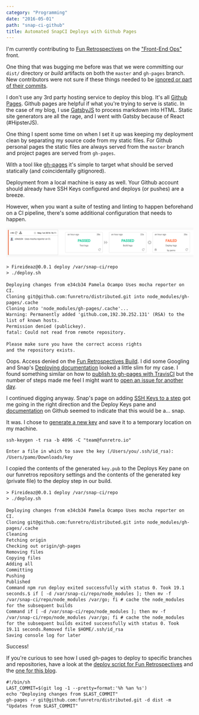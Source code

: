 ```yaml
---
category: "Programming"
date: "2016-05-01"
path: "snap-ci-github"
title: Automated SnapCI Deploys with Github Pages
---
```


I'm currently contributing to [Fun Retrospectives](http://funretro.github.io/distributed/) on the ["Front-End Ops"](https://www.smashingmagazine.com/2013/06/front-end-ops/) front.

One thing that was bugging me before was that we were committing our `dist/` directory or _build_ artifacts on both the `master` and `gh-pages` branch.
New contributors were not sure if these things needed to be [ignored or part of their commits](https://github.com/funretro/distributed/pull/84#issue-149864065).

I don't use any 3rd party hosting service to deploy this blog. It's all [Github Pages](https://pages.github.com/). Github pages are helpful if what you're trying to serve is static.
In the case of my blog, I use [GatsbyJS](https://github.com/gatsbyjs/gatsby) to process markdown into HTML. Static site generators are all the rage, and I went with Gatsby because of React (#HipsterJS).

One thing I spent some time on when I set it up was keeping my deployment clean by separating my source code from my static files.
For Github personal pages the static files are always served from the `master` branch and project pages are served from `gh-pages`.

With a tool like [gh-pages](https://npmjs.com/package/gh-pages) it's simple to target what should be served statically (and coincidentally gitignored).

Deployment from a local machine is easy as well. Your Github account should already have SSH Keys configured and deploys (or pushes) are a breeze.

However, when you want a suite of testing and linting to happen beforehand on a CI pipeline, there's some additional configuration that needs to happen.

![Wait for it...Failed deploy](failed-deploy.png)

```shell
> Fireideaz@0.0.1 deploy /var/snap-ci/repo
> ./deploy.sh

Deploying changes from e34cb34 Pamela Ocampo Uses mocha reporter on CI.
Cloning git@github.com:funretro/distributed.git into node_modules/gh-pages/.cache
Cloning into 'node_modules/gh-pages/.cache'...
Warning: Permanently added 'github.com,192.30.252.131' (RSA) to the list of known hosts.
Permission denied (publickey).
fatal: Could not read from remote repository.

Please make sure you have the correct access rights
and the repository exists.
```

Oops. Access denied on the [Fun Retrospectives Build](https://snap-ci.com/funretro/distributed/branch/master). I did some Googling and Snap's [Deploying documentation](https://docs.snap-ci.com/getting-started/deploy-with-snap/) looked a little slim for my case.
I found something similar on how to [publish to gh-pages with TravisCI](https://medium.com/@nthgergo/publishing-gh-pages-with-travis-ci-53a8270e87db#.o46hdptyz) but the number of steps made me feel I might want to [open an issue for another day](https://github.com/funretro/distributed/issues/92).

I continued digging anyway.
Snap's page on adding [SSH Keys to a step](https://docs.snap-ci.com/getting-started/ssh-keys/) got me going in the right direction and
the Deploy Keys pane and [documentation](https://developer.github.com/guides/managing-deploy-keys/#deploy-keys) on Github seemed to indicate that this would be a... snap.

It was.
I chose to [generate a new key](https://help.github.com/articles/generating-a-new-ssh-key-and-adding-it-to-the-ssh-agent/) and save it to a temporary location on my machine.

```shell
ssh-keygen -t rsa -b 4096 -C "team@funretro.io"
```

```shell
Enter a file in which to save the key (/Users/you/.ssh/id_rsa): /Users/pamo/Downloads/key
```

I copied the contents of the generated `key.pub` to the Deploys Key pane on our
funretros repository settings and the contents of the generated key (private file) to the deploy step in our build.

```shell
> Fireideaz@0.0.1 deploy /var/snap-ci/repo
> ./deploy.sh

Deploying changes from e34cb34 Pamela Ocampo Uses mocha reporter on CI.
Cloning git@github.com:funretro/distributed.git into node_modules/gh-pages/.cache
Cleaning
Fetching origin
Checking out origin/gh-pages
Removing files
Copying files
Adding all
Committing
Pushing
Published
Command npm run deploy exited successfully with status 0. Took 19.1 seconds.$ if [ -d /var/snap-ci/repo/node_modules ]; then mv -f /var/snap-ci/repo/node_modules /var/go; fi # cache the node_modules for the subsequent builds
Command if [ -d /var/snap-ci/repo/node_modules ]; then mv -f /var/snap-ci/repo/node_modules /var/go; fi # cache the node_modules for the subsequent builds exited successfully with status 0. Took 19.11 seconds.Removed file $HOME/.ssh/id_rsa
Saving console log for later
```

Success!

If you're curious to see how I used gh-pages to deploy to specific branches and repositories, have a look at the [deploy script for Fun Retrospectives](https://github.com/funretro/distributed/blob/master/deploy.sh) and the [one for this blog](https://github.com/pamo/pamo.github.io/blob/development/package.json#L10).

```shell
#!/bin/sh
LAST_COMMIT=$(git log -1 --pretty=format:'%h %an %s')
echo "Deploying changes from $LAST_COMMIT"
gh-pages -r git@github.com:funretro/distributed.git -d dist -m "Updates from $LAST_COMMIT"
```
